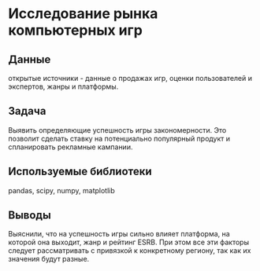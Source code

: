 # Исследование рынка компьютерных игр

## Данные
открытые источники - данные о продажах игр, оценки пользователей и экспертов, жанры и платформы.

## Задача
Выявить определяющие успешность игры закономерности. Это позволит сделать ставку на потенциально популярный продукт и спланировать рекламные кампании.

## Используемые библиотеки
pandas, scipy, numpy, matplotlib

## Выводы
Выяснили, что на успешность игры сильно влияет платформа, на которой она выходит, жанр и рейтинг ESRB. При этом все эти факторы следует рассматривать с привязкой к конкретному региону, так как их значения будут разные. 
